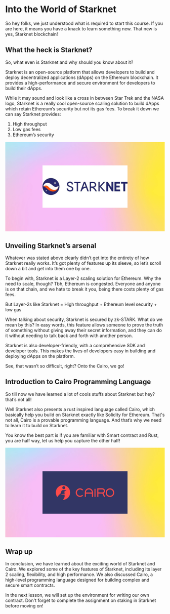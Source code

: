 # Into the World of Starknet

So hey folks, we just understood what is required to start this course. If you are here, it means you have a knack to learn something new. That new is yes, Starknet blockchain!

## What the heck is Starknet?

So, what even is Starknet and why should you know about it?

Starknet is an open-source platform that allows developers to build and deploy decentralized applications (dApps) on the Ethereum blockchain. It provides a high-performance and secure environment for developers to build their dApps. 

While it may sound and look like a cross in between Star Trek and the NASA logo, Starknet is a really cool open-source scaling solution to build dApps which retain Ethereum’s security but not its gas fees. To break it down we can say Starknet provides:

1. High throughput
2. Low gas fees
3. Ethereum’s security

![starknet.jpeg](https://github.com/0xmetaschool/Learning-Projects/blob/main/assests_for_all/assests_for_starknet/Into%20the%20World%20of%20Starknet/L2_1_starknet.webp?raw=true)



## Unveiling Starknet’s arsenal

Whatever was stated above clearly didn’t get into the entirety of how Starknet really works. It’s got plenty of features up its sleeve, so let’s scroll down a bit and get into them one by one.

To begin with, Starknet is a Layer-2 scaling solution for Ethereum. Why the need to scale, though? Tbh, Ethereum is congested. Everyone and anyone is on that chain, and we hate to break it you, being there costs plenty of gas fees.

But Layer-2s like Starknet = High throughput + Ethereum level security + low gas

When talking about security, Starknet is secured by zk-STARK. What do we mean by this? In easy words, this feature allows someone to prove the truth of something without giving away their secret information, and they can do it without needing to talk back and forth with another person.

Starknet is also developer-friendly, with a comprehensive SDK and developer tools. This makes the lives of developers easy in building and deploying dApps on the platform.

See, that wasn’t so difficult, right? Onto the Cairo, we go!

## Introduction to Cairo Programming Language

So till now we have learned a lot of cools stuffs about Starknet but hey? that’s not all!

Well Starknet also presents a rust inspired language called Cairo, which basically help you build on Starknet exactly like Solidity for Ethereum. That's not all, Cairo is a provable programming language. And that’s why we need to learn it to build on Starknet.

You know the best part is if you are familiar with Smart contract and Rust, you are half way, let us help you capture the other half!

![cairo_twitter_share.png](https://github.com/0xmetaschool/Learning-Projects/blob/main/assests_for_all/assests_for_starknet/Into%20the%20World%20of%20Starknet/L2_2_cairo.webp?raw=true)

## Wrap up

In conclusion, we have learned about the exciting world of Starknet and Cairo. We explored some of the key features of Starknet, including its layer 2 scaling, flexibility, and high performance. We also discussed Cairo, a high-level programming language designed for building complex and secure smart contracts. 

In the next lesson, we will set up the environment for writing our own contract. Don't forget to complete the assignment on staking in Starknet before moving on!
